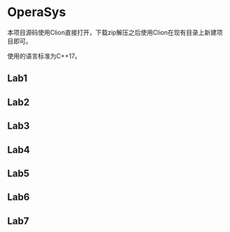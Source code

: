 # OperaSys

本项目源码使用Clion直接打开，下载zip解压之后使用Clion在现有目录上新建项目即可。

使用的语言标准为C++17。

## Lab1 

## Lab2

## Lab3

## Lab4

## Lab5

## Lab6

## Lab7
